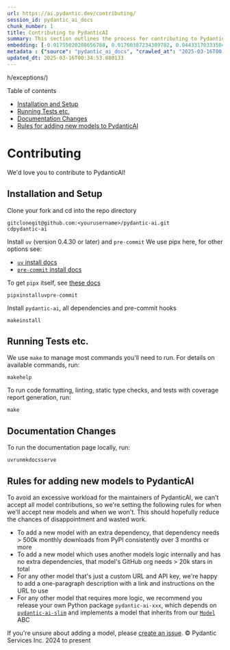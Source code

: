 ```yaml
---
url: https://ai.pydantic.dev/contributing/
session_id: pydantic_ai_docs
chunk_number: 1
title: Contributing to PydanticAI
summary: This section outlines the process for contributing to PydanticAI, including instructions for installation and setup, running tests, making documentation changes, and rules for adding new models.
embedding: [-0.01755020208656788, 0.01760387234389782, 0.04433170333504677, -0.0422653965651989, 0.018637027591466904, -0.02189750038087368, -0.019925115630030632, 0.020958269014954567, 0.00022180947416927665, 0.0380522720515728, 0.00805725995451212, -0.0467468686401844, -0.011143305338919163, -0.007010688539594412, -0.0034919267054647207, 0.02970653586089611, -0.0015757277142256498, 0.025842269882559776, -0.02177674137055874, 0.07009346783161163, 0.033463459461927414, 0.03869631886482239, 0.05203339830040932, 0.02820376493036747, 0.004860520362854004, 0.010344958864152431, -0.012250255793333054, 0.04111148416996002, 0.017134256660938263, -0.04180919751524925, 0.00254430971108377, -0.01685248874127865, -0.05978876352310181, 0.011941651813685894, -0.01981777511537075, -0.0013509831624105573, -0.013625558465719223, 0.021682819351553917, -0.021723071113228798, 0.0464785173535347, 0.012156332843005657, -0.029277171939611435, 0.03595913201570511, 0.011116470210254192, -0.05176504701375961, 0.038562141358852386, 0.013263283297419548, 0.027157194912433624, -0.04953772574663162, -0.0007606094004586339, -0.027774402871727943, -0.002381621627137065, -0.028606293722987175, -0.02682175487279892, -0.011565959081053734, -0.004910836461931467, -0.0383206270635128, 0.0019673535134643316, -0.04545878246426582, -0.023722292855381966, 0.01618160866200924, -0.03590546175837517, 0.00351540744304657, -0.005310009699314833, -0.02884780988097191, -0.028042754158377647, -0.039877064526081085, 0.00634651817381382, -0.04736407846212387, -0.0028579458594322205, 0.018596773967146873, -0.007762073539197445, -0.0015128328232094646, -0.025708094239234924, 0.0017979565309360623, -0.035019900649785995, -0.0026835172902792692, 0.090595543384552, 0.0020713398698717356, -0.02195117063820362, -0.030538424849510193, 0.01756362058222294, -0.008023716509342194, -0.005524691194295883, -0.029518689960241318, -0.03622748330235481, -0.034295350313186646, 0.023883303627371788, -0.024513930082321167, -0.05144302546977997, -0.01269974559545517, 0.014719092287123203, -0.06274063140153885, 0.03585179150104523, 0.06290164589881897, 0.03657633811235428, 0.03810594603419304, -0.022139016538858414, 0.013793278485536575, -0.0067423367872834206, 0.026432644575834274, -0.035583436489105225, -0.03547609597444534, -0.020864346995949745, 0.015255794860422611, 0.017281850799918175, 0.01704033464193344, 0.01028457935899496, 0.02247445657849312, 0.000807570933829993, -0.08678494393825531, -0.018851708620786667, 0.016664640977978706, -0.0028713634237647057, -0.08581887930631638, -0.04379500076174736, -0.014719092287123203, 0.021763324737548828, -0.020850928500294685, -0.053965531289577484, -0.040601614862680435, 0.008701304905116558, 0.06429707258939743, -0.014692256227135658, 0.03869631886482239, -0.018932214006781578, -0.0025023797061294317, -0.022917237132787704, -0.04884001240134239, -0.01767096109688282, 0.0383206270635128, 0.00256611336953938, 0.04859849810600281, -0.009030035696923733, -0.04017225280404091, -0.022850148379802704, -0.033543966710567474, 0.023172171786427498, -0.03510040417313576, 0.028659963980317116, 0.04242640733718872, -0.009955848567187786, -0.05667588487267494, 0.009318513795733452, -0.012901009060442448, 0.0030474693048745394, -0.004454638343304396, -0.03158499673008919, -0.04722990095615387, 0.045592956244945526, 0.0030743044335395098, 0.05318731069564819, 0.014450740069150925, -0.0007731883670203388, -0.042802099138498306, 0.013518217951059341, 0.010405338369309902, 0.07288432866334915, 0.005937281996011734, -0.04862533137202263, -0.003713316982612014, 0.07959312200546265, -0.03096778877079487, -0.05919839069247246, -0.007164990995079279, 0.009472815319895744, -0.03899150341749191, -0.019522586837410927, -0.04433170333504677, -0.038588978350162506, 0.01062672771513462, -0.026942512020468712, 0.0032269293442368507, 0.001584113691933453, 0.044707395136356354, -0.032121699303388596, -0.04795445129275322, -0.019643345847725868, -0.0161950271576643, -0.04709572717547417, -0.029062490910291672, 0.014423904940485954, -0.08753632754087448, -0.043526649475097656, -0.025600753724575043, -0.0058567761443555355, -0.0065343645401299, 0.0438486710190773, -0.01514845434576273, 0.018596773967146873, 0.020112961530685425, -0.01971043460071087, 0.03153132647275925, 0.05138935521245003, 0.039877064526081085, -0.009801546111702919, 0.035663943737745285, 0.027023017406463623, 0.05570981651544571, -0.00494438037276268, -0.0161950271576643, 0.04309728741645813, -0.011626338586211205, 0.010029645636677742, 0.013223030604422092, -0.04728357121348381, -0.002713706810027361, 0.011505579575896263, -0.03762290999293327, -0.034161172807216644, -0.017952730879187584, -0.06392137706279755, -0.0010968876304104924, 0.05560247600078583, 0.03166550397872925, 0.006614869926124811, -0.03319510817527771, 0.011887981556355953, 0.00015943865582812577, 0.025050632655620575, -0.046398013830184937, -0.002438646275550127, 0.039877064526081085, -0.008043842390179634, 0.00022663141135126352, 0.008540293201804161, 0.030940953642129898, -0.041191987693309784, 0.021025357767939568, 0.05077214539051056, 0.019522586837410927, 0.011196975596249104, -0.060379136353731155, -0.019294489175081253, 0.021696235984563828, -0.040494274348020554, -0.00923800840973854, -0.0015631488058716059, 0.007151573430746794, -0.004538498353213072, 0.051899220794439316, 0.011250645853579044, -0.004907482303678989, 0.04816913232207298, 0.01895904913544655, 0.011673299595713615, -0.020019037649035454, -0.02695593051612377, 0.014625168405473232, 0.03335611894726753, 0.08544319123029709, -0.03544926270842552, 0.015698576346039772, -0.009855217300355434, -0.008795227855443954, -0.024191906675696373, -0.029813876375555992, -0.01274670660495758, -0.054663244634866714, -0.009848508052527905, -0.06896638870239258, 0.023521028459072113, -0.04510992392897606, -0.01767096109688282, 0.005534754134714603, 0.014101882465183735, -0.00018837032257579267, 0.015658322721719742, 0.019468916580080986, -0.010700524784624577, 0.047766607254743576, 0.0031330063939094543, 0.031423985958099365, -0.01701349951326847, -0.040601614862680435, 0.020086126402020454, 0.0021434593945741653, 0.05887636914849281, 0.04349981248378754, -0.018932214006781578, 0.003003861987963319, -0.033436622470617294, 0.032846249639987946, 0.015873003751039505, -0.01690615899860859, 0.06048647686839104, -0.036388494074344635, -0.0493767149746418, 0.016570718958973885, -0.022031676024198532, -0.01202886551618576, -0.014558080583810806, 0.005370388738811016, -0.02266230247914791, 0.018730949610471725, 0.003077658824622631, 0.03869631886482239, -0.013001641258597374, 0.0007379672024399042, 0.024111401289701462, 0.0435803197324276, 0.03746189922094345, -0.0005886965664103627, -0.042614251375198364, -0.01234417874366045, -0.0017409317661076784, -0.018543103709816933, -0.001922069233842194, 0.030860448256134987, -0.010707234032452106, 0.004229893907904625, 0.002866331720724702, -0.06429707258939743, -0.019200565293431282, -0.016584135591983795, 0.002510765800252557, 0.0233734343200922, 0.01097558531910181, 0.009747875854372978, 0.022031676024198532, -0.06558515876531601, -0.01623527891933918, 0.0036697096657007933, 0.003376200096681714, -0.012042283080518246, 0.01903955452144146, 0.04009174555540085, -0.025721512734889984, 0.02553366683423519, -0.01343771256506443, 0.014584915712475777, -0.03324877843260765, -0.019294489175081253, -0.01206240989267826, -0.008110931143164635, -0.02463468722999096, -0.001989157171919942, 0.006853031925857067, 0.010130277834832668, 0.03590546175837517, -0.03603963553905487, -0.024473676458001137, -0.01977752149105072, 0.004142679739743471, -0.026566820219159126, 0.006259304005652666, 0.00237323553301394, 0.04038693383336067, 0.03467104211449623, 0.025627588853240013, 0.023816214874386787, -0.006433732341974974, -0.006359935738146305, 6.755963840987533e-05, 0.011277480982244015, 0.0029468373395502567, 0.008030424825847149, -0.017496531829237938, -0.016704894602298737, -0.0007954112952575088, -0.04331196844577789, 0.008453079499304295, -0.012478355318307877, 0.024929875507950783, -0.00992230512201786, 0.003183322260156274, 0.002738864626735449, -0.022313445806503296, -0.002557727275416255, -0.013954289257526398, -0.04025275632739067, 0.009331931360065937, -0.028015919029712677, -0.012786959297955036, -0.05348249897360802, -0.024299249053001404, 0.030699437484145164, 0.010613310150802135, 0.005709182936698198, 0.010989002883434296, 0.06639021635055542, 0.028525788336992264, 0.020273972302675247, -0.018207663670182228, 0.02750605158507824, 0.01899930089712143, -0.0035388884134590626, -0.03340978920459747, -0.005517982412129641, 0.020757004618644714, 0.02753288671374321, -0.011680008843541145, -0.030484754592180252, 0.03263156861066818, 0.003740152111276984, 0.003230283735319972, 0.03174600750207901, 0.020341061055660248, 0.059627752751111984, 0.03249739482998848, -0.005591779015958309, -0.01635603792965412, -0.02957236021757126, 0.01489352062344551, -0.005048366729170084, 0.03477838262915611, 0.018677279353141785, 0.040601614862680435, -0.030028557404875755, 0.03128981217741966, 0.01700008101761341, -0.05015493556857109, 0.027076687663793564, 0.00600436981767416, -0.007446760311722755, -0.006832905579358339, 0.036334823817014694, 0.035610273480415344, 0.03536875545978546, 0.006584680173546076, -0.015282629989087582, -0.08640925586223602, -0.005145644303411245, -0.05447540059685707, -0.06499478965997696, 0.017187926918268204, 0.029330842196941376, -0.02055574208498001, 0.005209377966821194, -0.04672003537416458, -0.0021333962213248014, 0.007285749074071646, 0.03762290999293327, -0.04092363640666008, 0.03676418587565422, -0.03190701827406883, 0.045539285987615585, 0.007654733024537563, 0.03196068853139877, -0.015349718742072582, 0.0303505789488554, -0.015416806563735008, -0.01768437772989273, 0.03544926270842552, -0.012994932010769844, -0.046854209154844284, -0.004877292551100254, 0.015886422246694565, -0.008882441557943821, -0.017912477254867554, 0.00774865597486496, 0.004075591918081045, -0.0211997851729393, -0.037676580250263214, -0.007607771083712578, -0.04374133050441742, 0.018127158284187317, 0.006735628005117178, 0.028740469366312027, -0.012820503674447536, 0.012270382605493069, 0.027264535427093506, -0.0281769298017025, 0.033624470233917236, -0.027331622317433357, 0.012833921238780022, -0.01685248874127865, 0.04650535434484482, -0.012364305555820465, -0.02329292893409729, 0.014450740069150925, -0.06166722625494003, 0.0028613002505153418, -0.01618160866200924, -0.022783061489462852, -0.06349201500415802, -0.010090024210512638, -0.022045094519853592, -0.0260703694075346, -0.016476795077323914, 0.013551761396229267, -0.01446415763348341, 0.012578986585140228, 0.04113831743597984, 0.02695593051612377, 0.05769561976194382, 0.017952730879187584, -0.011203683912754059, -0.010593184269964695, 0.016758564859628677, -0.03722038492560387, 0.04186286777257919, 0.018677279353141785, -0.015859587118029594, 0.045512452721595764, 0.00015220574277918786, -0.028740469366312027, -0.00496115256100893, -0.02340026944875717, 0.015685157850384712, -0.028498953208327293, 0.006990562193095684, 0.037837591022253036, 0.03161183372139931, -0.033543966710567474, -0.012639366090297699, 0.020891182124614716, -0.03464420884847641, -0.009372184053063393, 0.06139887496829033, -0.060379136353731155, 0.0021048837807029486, 0.05391186103224754, 0.008949530310928822, 0.009700914844870567, 0.04749825596809387, -0.022085346281528473, 0.027828073129057884, 0.0024134882260113955, 0.00042265394586138427, -0.00917091965675354, -0.031370315700769424, -0.028606293722987175, 0.008131057024002075, 0.011015838012099266, -0.022085346281528473, -0.018516268581151962, -0.023561280220746994, -0.028686799108982086, -0.01197519525885582, -0.018086906522512436, -0.0025963028892874718, -0.004364070016890764, -0.029277171939611435, -0.0691274031996727, -0.0033225298393517733, 0.004421094432473183, -0.0024185199290513992, -0.00815118383616209, -0.014450740069150925, 0.0003935126296710223, 0.027828073129057884, -0.025842269882559776, 0.007580935955047607, 0.010774321854114532, 0.0004385873326100409, -0.003938061650842428, -0.0010088346898555756, -0.0003985442453995347, 0.028498953208327293, 0.017134256660938263, -0.0063901254907250404, -0.007151573430746794, -0.0151752894744277, 0.01832842268049717, 0.032121699303388596, -0.013793278485536575, -0.01987144537270069, -0.001106112264096737, 0.015873003751039505, 0.042775265872478485, -0.003015602473169565, 0.0052261496894061565, 0.004572042264044285, -0.008043842390179634, 0.035637106746435165, 0.006618224084377289, -0.032068029046058655, -0.00620227912440896, -0.012203294783830643, -0.015349718742072582, -0.021723071113228798, -0.025238478556275368, -0.005575006827712059, 0.047712936997413635, -0.010277871042490005, 0.012102662585675716, -0.015027696266770363, 0.001496060867793858, 0.008265232667326927, -0.042667921632528305, -0.016436543315649033, -0.004488182719796896, 0.03539559245109558, -0.05522678419947624, 0.02256838046014309, -0.017389191314578056, -0.009801546111702919, 0.0005937281530350447, 0.04591497778892517, 0.005766207352280617, 0.004276855383068323, -0.011190266348421574, 0.012431393377482891, 0.00923129916191101, 0.010713942348957062, 0.016745148226618767, 0.01985802687704563, -0.029840711504220963, -0.0006775881047360599, -0.006017787382006645, -0.022326862439513206, 0.01687932386994362, -0.01092191506177187, -0.033973328769207, 0.007178408559411764, 0.026285050436854362, -0.008969656191766262, -0.03722038492560387, -0.019254235550761223, 0.01967018097639084, -0.004327171482145786, -0.01345783844590187, -0.01752336695790291, 0.02611062303185463, 0.0018616900779306889, -0.038562141358852386, 0.013290119357407093, 0.04709572717547417, -0.04148717597126961, 0.012042283080518246, -0.020757004618644714, 0.0014641940360888839, 0.002515797270461917, 0.005581715609878302, 0.017791718244552612, -0.022903818637132645, -0.03880365937948227, 0.006537718698382378, 0.024473676458001137, -0.014772762544453144, 0.016798818483948708, 0.0393671989440918, 0.003770341631025076, -0.002032764256000519, -0.0148130152374506, -0.0038206574972718954, -0.02181699499487877, 0.019509170204401016, -0.022326862439513206, 0.009674079716205597, 0.0337049774825573, 0.0003962380869779736, -0.0026365555822849274, 0.013524926267564297, -0.02334659919142723, 0.0032755681313574314, 0.03837429732084274, -0.01377986092120409, -0.011143305338919163, -0.01975068636238575, 0.003938061650842428, 0.002576176542788744, 0.017241597175598145, 0.012095953337848186, -0.020998522639274597, -0.0008109253249131143, -0.018569938838481903, 0.008936111815273762, 0.03735455870628357, -0.06778564304113388, 0.025560501962900162, 0.016557300463318825, -0.01759045571088791, 0.003813948715105653, 0.012116080150008202, -0.015832751989364624, 0.054690081626176834, 0.00882877130061388, 0.007862705737352371, -0.02530556730926037, 0.030940953642129898, -0.017496531829237938, 0.026003282517194748, -0.007024106103926897, -0.002344723092392087, 0.029304007068276405, -0.01694641076028347, -0.00016992114251479506, 0.03550293296575546, -0.005249630659818649, 0.007077776826918125, -0.06231126934289932, -0.01756362058222294, 0.027009600773453712, -0.039233021438121796, 0.0026684224139899015, 0.01300834957510233, -0.0049712155014276505, -0.007185117341578007, 0.034188009798526764, -0.04446588084101677, -0.002309502102434635, -0.023614950478076935, 0.0006620740168727934, 0.0039816685020923615, -0.04572713375091553, -0.01271987147629261, 0.006098292768001556, -0.06349201500415802, -0.022125599905848503, 0.009311804547905922, 0.013873783871531487, 0.004967861343175173, -0.008922694250941277, 0.01985802687704563, -0.01752336695790291, 0.013833531178534031, 0.0283111073076725, -0.025761764496564865, -0.03861581161618233, 0.03107512928545475, 0.006312974262982607, 0.024567600339651108, -0.028015919029712677, -0.024339500814676285, 0.008540293201804161, 0.02326609380543232, -0.018556522205471992, -0.027090106159448624, -0.04808862879872322, -0.005799751728773117, -0.005031594540923834, -0.006725565064698458, 0.012800376862287521, -0.03037741407752037, -0.017845388501882553, 0.03257789835333824, -0.02460785210132599, -0.002302793087437749, -0.022434202954173088, -0.022085346281528473, 0.004689446184784174, 0.011713552288711071, -0.03099462389945984, -0.01694641076028347, -0.017912477254867554, 0.032765746116638184, -0.032738909125328064, 0.020985104143619537, -0.021360797807574272, 0.008278650231659412, 0.00210823817178607, 0.022890402004122734, 0.018744368106126785, -0.03942086920142174, 0.0006905863992869854, 0.05506577342748642, -0.017509950324892998, 0.015014278702437878, 0.0009509713854640722, 0.010774321854114532, -0.013504800386726856, -0.02970653586089611, -0.01763070747256279, 0.009929013438522816, 0.011337860487401485, 0.02251471020281315, -0.04857166111469269, 0.03727405518293381, -0.005883611273020506, 0.021347379311919212, -0.002532569458708167, 0.010251035913825035, -0.01757703721523285, 0.02272939123213291, 0.039930734783411026, -0.03324877843260765, 5.602890450973064e-05, -0.015886422246694565, -0.007466886658221483, -0.007654733024537563, -0.0313434824347496, 0.024379754438996315, 0.04741774871945381, -0.03179967775940895, 0.00167216663248837, -0.02262205071747303, 0.03024323843419552, -0.024983545765280724, -0.015282629989087582, 0.01627553254365921, -0.02327951230108738, -0.0322558768093586, 0.00531336385756731, -0.03595913201570511, -0.02113269828259945, -0.04041377082467079, -0.022769642993807793, -0.008976365439593792, -0.03885732963681221, -0.0007794778794050217, -0.02531898394227028, -0.0009769679745659232, 0.027989083901047707, -0.0393671989440918, -0.002482253359630704, -0.09381575882434845, -0.004920899868011475, 0.02248787321150303, 0.03249739482998848, 0.0022206103894859552, -0.012189877219498158, 0.005008114036172628, 0.052006565034389496, -0.023105083033442497, -0.013571888208389282, -0.01694641076028347, 0.0020830801222473383, -0.0036998994182795286, -0.013182777911424637, 0.03298042714595795, -0.027264535427093506, -0.0013568534050136805, -0.030001722276210785, 0.02552024833858013, -0.006514238193631172, -0.017281850799918175, 0.014410487376153469, 0.006406897213310003, 0.021320544183254242, -0.04510992392897606, -0.025815434753894806, -0.006400188431143761, -0.015349718742072582, 0.018905378878116608, 0.007111320737749338, -0.009647244587540627, -0.043338801711797714, -0.02247445657849312, 0.010331541299819946, -0.017872223630547523, 0.05160403624176979, -0.01700008101761341, 0.03193385526537895, 0.0268620066344738, -0.019509170204401016, 0.0004148969310335815, -0.017858806997537613, 0.023145336657762527, 0.014222641475498676, -0.006749045569449663, -0.038401130586862564, 0.016101103276014328, -0.002269249176606536, -0.015993762761354446, 0.011565959081053734, 0.005346908234059811, 0.01839550957083702, -0.0020394730381667614, 0.025641007348895073, -0.005772916600108147, 0.022783061489462852, -0.05235541984438896, 0.005521336570382118, -0.030753107741475105, 0.01759045571088791, -0.005736018065363169, -0.013283410109579563, 0.006520946975797415, -0.011223810724914074, -0.03483205288648605, 0.006232468876987696, -0.0009325222345069051, 0.0027539595030248165, -0.06295531243085861, -0.008815353736281395, -0.0069167655892670155, 0.03601280227303505, -0.0073796724900603294, -0.01557781733572483, -0.013491382822394371, -0.011572668328881264, 0.005199314560741186, 0.018932214006781578, -0.014638585969805717, -0.045163594186306, 0.06982512027025223, -0.0018834936199709773, -0.0036495833192020655, 0.034214843064546585, -0.0002280989574501291, 0.03958187997341156, -0.013685937970876694, -0.036978866904973984, 0.009412436746060848, 0.03934036195278168, 0.06397505104541779, 0.011082925833761692, -0.011901399120688438, 0.004481473937630653, -0.04790078103542328, 0.012089245021343231, -0.014544663019478321, 0.009164211340248585, 0.025600753724575043, 0.0011690071551129222, 0.00634651817381382, 0.012773541733622551, -0.01687932386994362, 0.013229739852249622, 0.00013386138016358018, 0.014611750841140747, 0.01827475242316723, -0.07626555860042572, -0.03866948187351227, 0.02967970073223114, 0.02815009467303753, -0.008104221895337105, -0.013417585752904415, -0.00424331147223711, -0.006172089371830225, 0.005715891718864441, -0.009982683695852757, 0.009929013438522816, -0.005621968302875757, 0.01265949197113514, 0.02118636853992939, 0.0012268705759197474, -0.05074530839920044, 0.046961549669504166, -0.008593963459134102, 0.02393697388470173, -0.04038693383336067, -0.018771203234791756, 0.0026734541170299053, -0.031423985958099365, 0.04725673794746399, 0.01761729083955288, -0.002056244993582368, 0.043472979217767715, -0.009875343181192875, -0.015537564642727375, 0.045512452721595764, -0.026674160733819008, -0.020180048421025276, -0.014034794643521309, -0.01989828050136566, 0.013685937970876694, 0.013256574980914593, -0.02687542513012886, -0.02035447768867016, 0.0032336381264030933, -0.02546657808125019, -0.03045791946351528, 0.013296827673912048, -0.011760514229536057, 0.02122662030160427, 0.0021954525727778673, -0.03027007356286049, 0.03668367862701416, -0.016812235116958618, 0.01628894917666912, -0.0161950271576643, -0.04505625367164612, -0.008211562409996986, 0.0011631370289251208, -0.013900619000196457, -0.0032705366611480713, 0.0018667216645553708, -0.03577128425240517, 0.01627553254365921, -0.021521808579564095, 0.019992202520370483, -0.023816214874386787, -0.003433224745094776, -0.018784619867801666, 0.005762853194028139, 0.04006491228938103, 0.02246103808283806, 0.01372619066387415, 0.040655285120010376, 0.06612186133861542, 0.023708874359726906, 0.03762290999293327, -0.004186287056654692, 0.03118246980011463, 0.006051331292837858, -0.02541290782392025, 0.00528652872890234, -0.02823060005903244, 0.020273972302675247, -0.03402699902653694, -0.005608550738543272, 0.034188009798526764, 0.0019472271669656038, 0.008600672706961632, 0.027371875941753387, -0.006205633748322725, -0.003927998244762421, 0.048383813351392746, -0.0033980037551373243, -0.0078023262321949005, 0.03308776766061783, -0.007627897430211306, 0.0068127792328596115, 0.003485217923298478, 0.0063196830451488495, 0.027667062357068062, -0.017483115196228027, 0.01229050848633051, -0.03574444726109505, 0.018798038363456726, -0.007211952470242977, -0.017201345413923264, 0.024218741804361343, 0.01418238878250122, -0.044707395136356354, -0.0018315004417672753, 0.018033236265182495, 0.004689446184784174, -0.020233720541000366, 0.017992982640862465, -0.029196666553616524, 0.0023380143102258444, -0.03402699902653694, 0.0037636328488588333, -0.004716281313449144, -0.0013903973158448935, -0.04033326357603073, 0.004716281313449144, 0.0033124664332717657, 0.003612685017287731, -0.022098764777183533, 0.014960608445107937, 0.04237273707985878, 0.0069838534109294415, 0.025721512734889984, 0.008345738053321838, -0.04363398998975754, -0.0008889150922186673, 0.0017459633527323604, -0.02973337098956108, 0.013592015020549297, 0.0020059291273355484, 0.010217491537332535, 0.01975068636238575, 0.027116941288113594, 0.046210166066884995, -0.005034949164837599, -0.046263836324214935, 0.003240346908569336, 0.030082227662205696, 0.029921216890215874, 0.0381864495575428, 0.011525706388056278, -0.04650535434484482, 0.024567600339651108, 0.0018264688551425934, 0.01918714866042137, -0.010425464250147343, 0.05737359821796417, -0.002292729914188385, 0.05283845216035843, 0.016423124819993973, -0.0033409788738936186, -0.002888135379180312, -0.010955458506941795, 0.025815434753894806, 0.006541073322296143, -0.012901009060442448, -0.03628115355968475, -0.02976020611822605, 0.006289493292570114, 0.0017174510285258293, 0.03799860179424286, 0.01903955452144146, -0.011646464467048645, 0.028069589287042618, -0.03096778877079487, 0.0095801567658782, -0.021360797807574272, -0.0027254470624029636, -0.025641007348895073, -0.0007367093348875642, 0.013793278485536575, -0.000803797272965312, -0.0435803197324276, 0.01411530002951622, 0.006427023559808731, -0.00020367476099636406, 0.022326862439513206, -0.044787902384996414, 0.004390905145555735, -0.030484754592180252, -0.016651224344968796, 0.04151400923728943, 0.015416806563735008, 0.044787902384996414, 0.04070895537734032, 0.003367814002558589, 0.004454638343304396, 0.008640925399959087, -0.0032705366611480713, -0.005206023342907429, 0.0049041276797652245, -0.032926756888628006, 0.021562060341238976, 0.005346908234059811, -0.027989083901047707, -0.027143776416778564, 0.013363915495574474, -0.03163866698741913, -0.008137766271829605, -0.048947352916002274, 0.020837511867284775, 0.01759045571088791, -0.034188009798526764, -0.01836867444217205, -0.01512161921709776, -0.014316564425826073, -0.0005119647830724716, 0.03163866698741913, -0.044814735651016235, -0.018824873492121696, -0.02180357649922371, -0.00461900420486927, 0.015430224128067493, 0.03099462389945984, 0.022903818637132645, 0.015282629989087582, -0.0009241362567991018, -0.03381231799721718, -0.02327951230108738, 0.009640535339713097, 0.007554100826382637, 0.002386653097346425, 0.012015447951853275, -0.016074268147349358, 0.00189020240213722, 0.011203683912754059, -0.06129153445363045, 0.014652003534138203, -0.06064748764038086, -0.032873086631298065, 0.01635603792965412, -0.03974289074540138, 0.013310245238244534, -0.011928234249353409, -0.034188009798526764, -0.01198190450668335, -0.0020243783947080374, -0.014383652247488499, -0.0151752894744277, 0.0024788989685475826, -0.0061821527779102325, -0.0025594045873731375, 0.08404775708913803, 0.014880103059113026, -0.012760124169290066, -0.006467276252806187, 0.02338685281574726, 0.0008696272852830589, 0.025251897051930428, 0.012438102625310421, -0.006413605995476246, -0.025815434753894806, -0.017335521057248116, 0.05141618847846985, 0.011257355101406574, 0.019281070679426193, -0.004873937927186489, -0.04349981248378754, 0.015940092504024506, -0.0028394965920597315, 0.014356817118823528, -0.010190656408667564, 0.02044840157032013, 0.0022189333103597164, -0.03115563467144966, -0.015873003751039505, 0.01054622232913971, -0.0015430223429575562, 0.01443732250481844, -0.015416806563735008, 0.02121320366859436, -0.005266402382403612, 0.008224979974329472, -0.02323925867676735, 0.02250129170715809, 0.01686590537428856, -0.027264535427093506, -0.00461229495704174, 0.017509950324892998, 0.012599113397300243, -0.006396834272891283, -0.002004251815378666, 0.015899838879704475, 0.011760514229536057, 0.01486668549478054, -0.01843576319515705, -0.002126687439158559, 0.002458772622048855, -0.013236448168754578, -0.00012474162213038653, 0.024138236418366432, 0.02624479867517948, -0.012048992328345776, -0.0016277208924293518, 0.002141782082617283, -0.012364305555820465, -0.0016612649196758866, 0.00777549110352993, 0.016396289691329002, 0.05565614625811577, 0.023494193330407143, -0.004018567036837339, -0.026982765644788742, 0.017496531829237938, 0.005779625382274389, 0.023078247904777527, 0.003991731908172369, -0.0025208289735019207, -0.0067758806981146336, -0.007426633965224028, -0.00300218490883708, 0.05031594634056091, 0.010760904289782047, 0.040601614862680435, 0.014222641475498676, 0.025882523506879807, 0.016610970720648766, 0.013216322287917137, -0.012055700644850731, 0.006292847916483879, 0.041379835456609726, 0.03163866698741913, 0.003429870354011655, -0.03099462389945984, 0.004987987689673901, 0.008949530310928822, -0.034161172807216644, -0.04033326357603073, 0.018784619867801666, 0.0011337860487401485, -0.012243547476828098, 0.018583357334136963, -0.020153213292360306, 0.027264535427093506, -0.009955848567187786, 0.025560501962900162, 0.025828853249549866, 0.01980435661971569, -0.011062799952924252, 0.013142525218427181, 0.0068832216784358025, 0.015309466049075127, -0.0020008974242955446, -0.007225370034575462, -0.05291895940899849, 0.03128981217741966, -0.019254235550761223, 0.004810204729437828, 0.007963337004184723, -0.04030642658472061, -0.00986863486468792, -0.015564399771392345, 0.028096424415707588, -0.015430224128067493, 0.008184727281332016, 0.0038474928587675095, 0.0012553829001262784, 0.02124003879725933, -0.012632656842470169, 0.04637117683887482, -0.038401130586862564, -0.012142915278673172, 0.018556522205471992, -0.006621578708291054, -0.0161950271576643, 0.002510765800252557, -0.009164211340248585, 0.012102662585675716, 0.016382873058319092, -0.02542632631957531, 0.010613310150802135, -0.00023879109357949346, -0.017845388501882553, 0.022071929648518562, -0.017295267432928085, -0.004843748640269041, -0.009633827023208141, -0.003783759195357561, 0.00550121022388339, -0.036978866904973984, -0.041272494941949844, -0.009365474805235863, -0.015108201652765274, 0.012431393377482891, 0.010901788249611855, -0.007211952470242977, -0.011894689872860909, -0.02124003879725933, 0.008365864865481853, 0.014772762544453144, -0.01312239933758974, 0.0030810132157057524, 0.017805136740207672, 0.015510729514062405, 0.0036026218440383673, 0.005709182936698198, 0.006531009916216135, -0.034349020570516586, 0.01620844379067421, -0.019361576065421104, -0.024862786754965782, -0.02543974295258522, 0.020314225926995277, 0.007386381272226572, -0.008627507835626602, -0.03534192219376564, 0.00994914025068283, 0.01979093998670578, 0.0020344415679574013, 0.01449099276214838, 0.022796478122472763, 0.018543103709816933, 0.01624869741499424, -0.023722292855381966, -0.0006666862755082548, 0.0005190928350202739, 0.0046961549669504166, -0.021025357767939568, -0.007312584202736616, 0.0021132698748260736, 0.013900619000196457, 0.0034785091411322355, 0.0009442626032978296, -0.010130277834832668, -0.0036630008835345507, 0.0010247681057080626, -0.014678838662803173, -0.005061784293502569, 0.02404431439936161, -0.007762073539197445, -0.006296202074736357, -0.007741947192698717, -0.03319510817527771, 0.007232078816741705, 0.0248225349932909, 0.0211997851729393, 0.02603011764585972, 0.012807086110115051, 0.018180828541517258, -0.003129652002826333, 0.0036294569727033377, -0.0008549517951905727, -0.02038131281733513, -0.011217101477086544, 0.024929875507950783, -0.012867464683949947, -0.021360797807574272, -0.0011128210462629795, 0.037139877676963806, 0.015604652464389801, -0.00039456089143641293, 0.0068161338567733765, -0.005511273629963398, -0.020059291273355484, -0.02609720453619957, -0.0016470086993649602, 0.024983545765280724, 0.010090024210512638, 0.015161871910095215, 0.019616510719060898, 0.023078247904777527, -0.043472979217767715, 0.0027925351168960333, 0.020019037649035454, -0.001607594545930624, -0.006514238193631172, 0.015135036781430244, -0.014397069811820984, 0.022836731746792793, 0.018033236265182495, 0.011673299595713615, 0.03247055783867836, 0.016798818483948708, -0.0396355502307415, -0.0011513965437188745, 0.009392309933900833, -0.01337733305990696, -0.03888416290283203, 0.0006993916467763484, 0.011425074189901352, 0.011854437179863453, -0.004192995838820934, 0.006178798153996468, 0.011250645853579044, 0.0043774875812232494, 0.0006813617656007409, -0.016704894602298737, -0.039206184446811676, 0.013699355535209179, -0.001013027736917138, -0.03518091142177582, 0.004075591918081045, -0.020797258242964745, 0.04594181478023529, 0.0001695018436294049, -0.04009174555540085, -0.01989828050136566, -0.03408066928386688, 0.002534246537834406, -0.02109244465827942, 0.01522895973175764, 0.011465326882898808, -0.019603092223405838, 0.00343825644813478, 0.02174990624189377, -0.012820503674447536, 0.017845388501882553, 0.04014541581273079, -0.023561280220746994, -0.01514845434576273, -0.04154084622859955, -0.023722292855381966, 0.03222903981804848, 0.03335611894726753, 0.02399064414203167, -0.01906638965010643, 0.007426633965224028, 0.004941026214510202, 0.018891960382461548, 0.008204854093492031, 0.010713942348957062, -0.018637027591466904, 0.026969347149133682, -0.0067825899459421635, -0.014034794643521309, 0.020005621016025543, -0.023614950478076935, 0.024218741804361343, -0.004793432541191578, -0.009211172349750996, 0.007453469093888998, -0.015725411474704742, 0.02326609380543232, 0.011767222546041012, 0.012739998288452625, -0.007520556915551424, 0.01979093998670578, 0.01914689503610134, 0.00603120494633913, -0.027224281802773476, -0.013001641258597374, 0.014933773316442966, 0.0007757042185403407, -0.03247055783867836, 0.02820376493036747, 0.04288260638713837, 0.020327642560005188, 0.04604915529489517, 0.033973328769207, 0.006403543055057526, -0.06842968612909317, 0.0009023326565511525, 0.0019103287486359477, 0.014544663019478321, 0.023749127984046936, -0.028391612693667412, 0.007359546143561602, 0.01616819202899933, -0.01126406341791153, -0.013833531178534031, -0.02051548846065998, 0.005591779015958309, 0.02268913760781288, 0.016543883830308914, -0.0008566289907321334, 0.008788518607616425, 0.032014358788728714, 0.004914191085845232, -0.03249739482998848, 0.0026885487604886293, 0.025708094239234924, -0.05012810230255127, 0.011579376645386219, 0.01557781733572483, 0.04897418990731239, -0.0011773931328207254, 0.004548561759293079, -0.03112879954278469, -0.016034014523029327, 0.006131836678832769, 0.00075054622720927, -0.001984125468879938, -0.02458101697266102, 0.0007019074400886893, -0.032899919897317886, -0.010680398903787136, 0.0025493414141237736, 0.002869686111807823, -0.010083315894007683, 0.03432218357920647, 0.002567790448665619, 0.013290119357407093, 0.005866839550435543, 0.025131138041615486, 0.020260555669665337, -0.014678838662803173, -0.01059989258646965, -0.013739608228206635, -1.3332415619515814e-05, -0.04111148416996002, -0.008392699994146824, -0.007185117341578007, -0.01195506937801838, -0.0007996042841114104, -0.025587337091565132, 0.0008604027098044753, -0.0004339750448707491, 0.03045791946351528, -0.0036965450271964073, -0.02407114952802658, 0.007574227172881365, -0.04669319838285446, 0.011720261536538601, 0.022447621449828148, 0.03104829415678978, -0.015014278702437878, -0.0018784620333462954, -0.041299328207969666, 0.01977752149105072, 0.019468916580080986, 0.03391965851187706, -0.016449959948658943, 0.0095801567658782, -0.017241597175598145, 0.04586130753159523, -0.002918324898928404, 0.0322558768093586, 0.03469787910580635, -0.0248225349932909, 0.00022767965856473893, -0.023722292855381966]
metadata : {"source": "pydantic_ai_docs", "crawled_at": "2025-03-16T00:34:53.878607", "url_path": "/contributing/", "chunk_size": 2653}
updated_dt: 2025-03-16T00:34:53.880133
---
```

h/exceptions/)


Table of contents 
  * [ Installation and Setup  ](https://ai.pydantic.dev/contributing/#installation-and-setup)
  * [ Running Tests etc.  ](https://ai.pydantic.dev/contributing/#running-tests-etc)
  * [ Documentation Changes  ](https://ai.pydantic.dev/contributing/#documentation-changes)
  * [ Rules for adding new models to PydanticAI  ](https://ai.pydantic.dev/contributing/#new-model-rules)


# Contributing
We'd love you to contribute to PydanticAI!
## Installation and Setup
Clone your fork and cd into the repo directory
```
gitclonegit@github.com:<yourusername>/pydantic-ai.git
cdpydantic-ai

```

Install `uv` (version 0.4.30 or later) and `pre-commit`
We use pipx here, for other options see:
  * [`uv` install docs](https://docs.astral.sh/uv/getting-started/installation/)
  * [`pre-commit` install docs](https://pre-commit.com/#install)


To get `pipx` itself, see [these docs](https://pypa.github.io/pipx/)
```
pipxinstalluvpre-commit

```

Install `pydantic-ai`, all dependencies and pre-commit hooks
```
makeinstall

```

## Running Tests etc.
We use `make` to manage most commands you'll need to run.
For details on available commands, run:
```
makehelp

```

To run code formatting, linting, static type checks, and tests with coverage report generation, run:
```
make

```

## Documentation Changes
To run the documentation page locally, run:
```
uvrunmkdocsserve

```

## Rules for adding new models to PydanticAI
To avoid an excessive workload for the maintainers of PydanticAI, we can't accept all model contributions, so we're setting the following rules for when we'll accept new models and when we won't. This should hopefully reduce the chances of disappointment and wasted work.
  * To add a new model with an extra dependency, that dependency needs > 500k monthly downloads from PyPI consistently over 3 months or more
  * To add a new model which uses another models logic internally and has no extra dependencies, that model's GitHub org needs > 20k stars in total
  * For any other model that's just a custom URL and API key, we're happy to add a one-paragraph description with a link and instructions on the URL to use
  * For any other model that requires more logic, we recommend you release your own Python package `pydantic-ai-xxx`, which depends on [`pydantic-ai-slim`](https://ai.pydantic.dev/install/#slim-install) and implements a model that inherits from our [`Model`](https://ai.pydantic.dev/api/models/base/#pydantic_ai.models.Model) ABC


If you're unsure about adding a model, please [create an issue](https://github.com/pydantic/pydantic-ai/issues).
© Pydantic Services Inc. 2024 to present